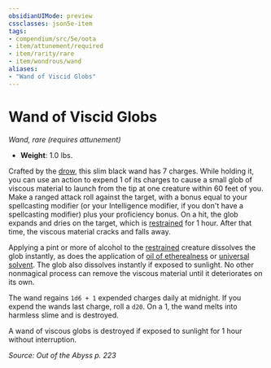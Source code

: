 ```yaml
---
obsidianUIMode: preview
cssclasses: json5e-item
tags:
- compendium/src/5e/oota
- item/attunement/required
- item/rarity/rare
- item/wondrous/wand
aliases: 
- "Wand of Viscid Globs"
---
```

# Wand of Viscid Globs
*Wand, rare (requires attunement)*  

- **Weight**: 1.0 lbs.

Crafted by the [drow](Mechanics/bestiary/humanoid/drow.md), this slim black wand has 7 charges. While holding it, you can use an action to expend 1 of its charges to cause a small glob of viscous material to launch from the tip at one creature within 60 feet of you. Make a ranged attack roll against the target, with a bonus equal to your spellcasting modifier (or your Intelligence modifier, if you don't have a spellcasting modifier) plus your proficiency bonus. On a hit, the glob expands and dries on the target, which is [restrained](Mechanics/Rules/conditions.md#Restrained) for 1 hour. After that time, the viscous material cracks and falls away.

Applying a pint or more of alcohol to the [restrained](Mechanics/Rules/conditions.md#Restrained) creature dissolves the glob instantly, as does the application of [oil of etherealness](Mechanics/items/oil-of-etherealness.md) or [universal solvent](Mechanics/items/universal-solvent.md). The glob also dissolves instantly if exposed to sunlight. No other nonmagical process can remove the viscous material until it deteriorates on its own.

The wand regains `1d6 + 1` expended charges daily at midnight. If you expend the wands last charge, roll a `d20`. On a 1, the wand melts into harmless slime and is destroyed.

A wand of viscous globs is destroyed if exposed to sunlight for 1 hour without interruption.

*Source: Out of the Abyss p. 223*